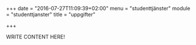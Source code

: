 +++
date = "2016-07-27T11:09:39+02:00"
menu = "studenttjänster"
module = "studenttjanster"
title = "uppgifter"

+++

WRITE CONTENT HERE!

